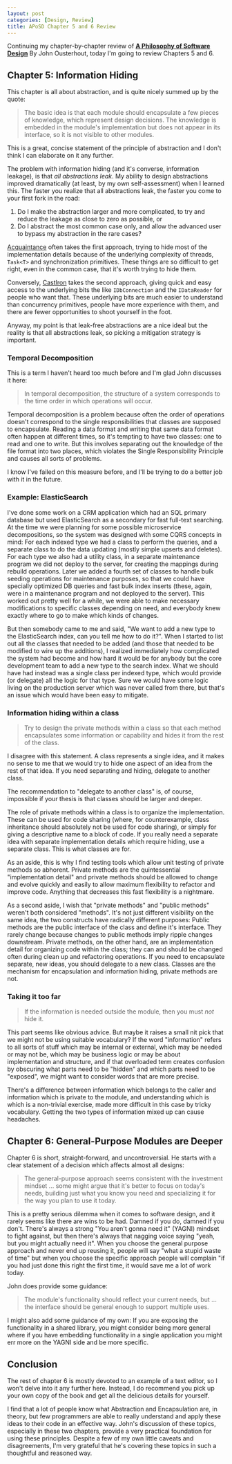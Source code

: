 ```yaml
---
layout: post
categories: [Design, Review]
title: APoSD Chapter 5 and 6 Review
---
```


Continuing my chapter-by-chapter review of **[A Philosophy of Software Design](https://www.amazon.com/Philosophy-Software-Design-John-Ousterhout/dp/1732102201)** By John Ousterhout, today I'm going to review Chapters 5 and 6.

## Chapter 5: Information Hiding

This chapter is all about abstraction, and is quite nicely summed up by the quote:

> The basic idea is that each module should encapsulate a few pieces of knowledge, which represent design decisions. The knowledge is embedded in the module's implementation but does not appear in its interface, so it is not visible to other modules.

This is a great, concise statement of the principle of abstraction and I don't think I can elaborate on it any further.

The problem with information hiding (and it's converse, information leakage), is that *all abstractions leak*. My ability to design abstractions improved dramatically (at least, by my own self-assessment) when I learned this. The faster you realize that all abstractions leak, the faster you come to your first fork in the road:

1. Do I make the abstraction larger and more complicated, to try and reduce the leakage as close to zero as possible, or
1. Do I abstract the most common case only, and allow the advanced user to bypass my abstraction in the rare cases?

[Acquaintance](/2017/02/23/acquaintance.html) often takes the first approach, trying to hide most of the implementation details because of the underlying complexity of threads, `Task<T>` and synchronization primitives. These things are so difficult to get right, even in the common case, that it's worth trying to hide them.

Conversely, [CastIron](/2018/07/25/castiron.html) takes the second approach, giving quick and easy access to the underlying bits the like `IDbConnection` and the `IDataReader` for people who want that. These underlying bits are much easier to understand than concurrency primitives, people have more experience with them, and there are fewer opportunities to shoot yourself in the foot.

Anyway, my point is that leak-free abstractions are a nice ideal but the reality is that all abstractions leak, so picking a mitigation strategy is important.

### Temporal Decomposition

This is a term I haven't heard too much before and I'm glad John discusses it here:

> In temporal decomposition, the structure of a system corresponds to the time order in which operations will occur.

Temporal decomposition is a problem because often the order of operations doesn't correspond to the single responsibilities that classes are supposed to encapsulate. Reading a data format and writing that same data format often happen at different times, so it's tempting to have two classes: one to read and one to write. But this involves separating out the knowledge of the file format into two places, which violates the Single Responsibility Principle and causes all sorts of problems.

I know I've failed on this measure before, and I'll be trying to do a better job with it in the future.

### Example: ElasticSearch

I've done some work on a CRM application which had an SQL primary database but used ElasticSearch as a secondary for fast full-text searching. At the time we were planning for some possible microservice decompositions, so the system was designed with some CQRS concepts in mind: For each indexed type we had a class to perform the queries, and a separate class to do the data updating (mostly simple upserts and deletes). For each type we also had a utility class, in a separate maintenance program we did not deploy to the server, for creating the mappings during rebuild operations. Later we added a fourth set of classes to handle bulk seeding operations for maintenance purposes, so that we could have specially optimized DB queries and fast bulk index inserts (these, again, were in a maintenance program and not deployed to the server). This worked out pretty well for a while, we were able to make necessary modifications to specific classes depending on need, and everybody knew exactly where to go to make which kinds of changes.

But then somebody came to me and said, "We want to add a new type to the ElasticSearch index, can you tell me how to do it?". When I started to list out all the classes that needed to be added (and those that needed to be modified to wire up the additions), I realized immediately how complicated the system had become and how hard it would be for anybody but the core development team to add a new type to the search index. What we should have had instead was a single class per indexed type, which would provide (or delegate) all the logic for that type. Sure we would have some logic living on the production server which was never called from there, but that's an issue which would have been easy to mitigate.

### Information hiding within a class

> Try to design the private methods within a class so that each method encapsulates some information or capability and hides it from the rest of the class.

I disagree with this statement. A class represents a single idea, and it makes no sense to me that we would try to hide one aspect of an idea from the rest of that idea. If you need separating and hiding, delegate to another class.

The recommendation to "delegate to another class" is, of course, impossible if your thesis is that classes should be larger and deeper.

The role of private methods within a class is to organize the implementation. These can be used for code sharing (where, for counterexample, class inheritance should absolutely not be used for code sharing), or simply for giving a descriptive name to a block of code. If you really need a separate idea with separate implementation details which require hiding, use a separate class. This is what classes are for.

As an aside, this is why I find testing tools which allow unit testing of private methods so abhorent. Private methods are the quintessential "implementation detail" and private methods should be allowed to change and evolve quickly and easily to allow maximum flexibility to refactor and improve code. Anything that decreases this fast flexibility is a nightmare.

As a second aside, I wish that "private methods" and "public methods" weren't both considered "methods". It's not just different visibility on the same idea, the two constructs have radically different purposes: Public methods are the public interface of the class and define it's interface. They rarely change because changes to public methods imply ripple changes downstream. Private methods, on the other hand, are an implementation detail for organizing code within the class; they can and should be changed often during clean up and refactoring operations. If you need to encapsulate separate, new ideas, you should delegate to a new class. Classes are the mechanism for encapsulation and information hiding, private methods are not.

### Taking it too far

> If the information is needed outside the module, then you must *not* hide it.

This part seems like obvious advice. But maybe it raises a small nit pick that we might not be using suitable vocabulary? If the word "information" refers to all sorts of stuff which may be internal or external, which may be needed or may not be, which may be business logic or may be about implementation and structure, and if that overloaded term creates confusion by obscuring what parts need to be "hidden" and which parts need to be "exposed", we might want to consider words that are more precise.

There's a difference between information which belongs to the caller and information which is private to the module, and understanding which is which is a non-trivial exercise, made more difficult in this case by tricky vocabulary. Getting the two types of information mixed up can cause headaches.

## Chapter 6: General-Purpose Modules are Deeper

Chapter 6 is short, straight-forward, and uncontroversial. He starts with a clear statement of a decision which affects almost all designs:

> The general-purpose approach seems consistent with the investment mindset ... some might argue that it's better to focus on today's needs, building just what you know you need and specializing it for the way you plan to use it today.

This is a pretty serious dilemma when it comes to software design, and it rarely seems like there are wins to be had. Damned if you do, damned if you don't. There's always a strong "You aren't gonna need it" (YAGNI) mindset to fight against, but then there's always that nagging voice saying "yeah, but you might actually need it". When you choose the general purpose approach and never end up reusing it, people will say "what a stupid waste of time" but when you choose the specific approach people will complain "if you had just done this right the first time, it would save me a lot of work today.

John does provide some guidance:

> The module's functionality should reflect your current needs, but ... the interface should be general enough to support multiple uses.

I might also add some guidance of my own: If you are exposing the functionality in a shared library, you might consider being more general where if you have embedding functionality in a single application you might err more on the YAGNI side and be more specific.

## Conclusion

The rest of chapter 6 is mostly devoted to an example of a text editor, so I won't delve into it any further here. Instead, I do recommend you pick up your own copy of the book and get all the delicious details for yourself.

I find that a lot of people know what Abstraction and Encapsulation are, in theory, but few programmers are able to really understand and apply these ideas to their code in an effective way. John's discussion of these topics, especially in these two chapters, provide a very practical foundation for using these principles. Despite a few of my own little caveats and disagreements, I'm very grateful that he's covering these topics in such a thoughtful and reasoned way.
